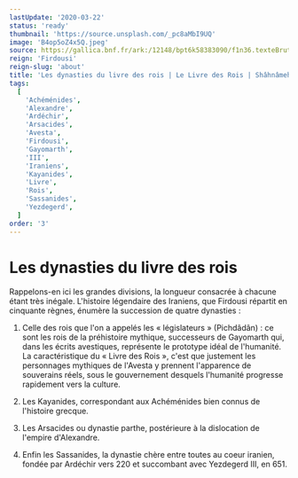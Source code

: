 ```yaml
---
lastUpdate: '2020-03-22'
status: 'ready'
thumbnail: 'https://source.unsplash.com/_pc8aMbI9UQ'
image: 'B4op5oZ4x5Q.jpeg'
source: https://gallica.bnf.fr/ark:/12148/bpt6k58383090/f1n36.texteBrut
reign: 'Firdousi'
reign-slug: 'about'
title: 'Les dynasties du livre des rois | Le Livre des Rois | Shâhnâmeh'
tags:
  [
    'Achéménides',
    'Alexandre',
    'Ardéchir',
    'Arsacides',
    'Avesta',
    'Firdousi',
    'Gayomarth',
    'III',
    'Iraniens',
    'Kayanides',
    'Livre',
    'Rois',
    'Sassanides',
    'Yezdegerd',
  ]
order: '3'
---
```


# Les dynasties du livre des rois

Rappelons-en ici les grandes divisions, la longueur consacrée à chacune étant très inégale. L'histoire légendaire des Iraniens, que Firdousi répartit en cinquante règnes, énumère la succession de quatre dynasties :

1. Celle des rois que l'on a appelés les « législateurs » (Pichdâdân) : ce sont les rois de la préhistoire mythique,
   successeurs de Gayomarth qui, dans les écrits avestiques, représente le prototype idéal de l'humanité. La caractéristique du « Livre des Rois », c'est que justement les personnages mythiques de l'Avesta y prennent l'apparence de souverains réels, sous le gouvernement desquels l'humanité progresse rapidement vers la culture.

2. Les Kayanides, correspondant aux Achéménides bien connus de l'histoire grecque.

3. Les Arsacides ou dynastie parthe, postérieure à la dislocation de l'empire d'Alexandre.

4. Enfin les Sassanides, la dynastie chère entre toutes au coeur iranien, fondée par Ardéchir vers 220 et succombant avec Yezdegerd III, en 651.
